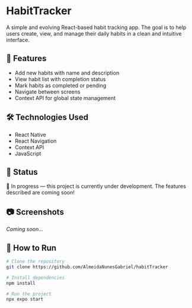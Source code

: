 # HabitTracker

A simple and evolving React-based habit tracking app. The goal is to help users create, view, and manage their daily habits in a clean and intuitive interface.

## 🚀 Features

- Add new habits with name and description
- View habit list with completion status
- Mark habits as completed or pending
- Navigate between screens
- Context API for global state management

## 🛠️ Technologies Used
- React Native 
- React Navigation
- Context API
- JavaScript

## 📌 Status

🚧 In progress — this project is currently under development. The features described are coming soon!

## 📷 Screenshots

*Coming soon...*

## 📂 How to Run

```bash
# Clone the repository
git clone https://github.com/AlmeidaNunesGabriel/habitTracker

# Install dependencies
npm install

# Run the project
npx expo start

